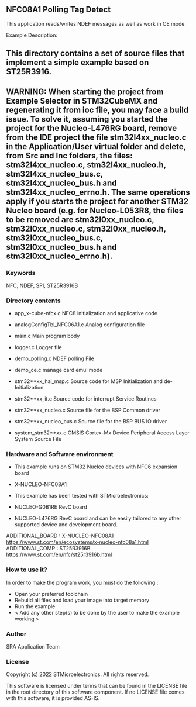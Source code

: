 
## <b>NFC08A1 Polling Tag Detect</b>

This application reads/writes NDEF messages as well as work in CE mode

Example Description:

This directory contains a set of source files that implement a simple example based on ST25R3916.
------------------------------------
WARNING: When starting the project from Example Selector in STM32CubeMX and regenerating it
from ioc file, you may face a build issue. To solve it, assuming you started the project for the
Nucleo-L476RG board, remove from the IDE project the file stm32l4xx_nucleo.c in the Application/User
virtual folder and delete, from Src and Inc folders, the files: stm32l4xx_nucleo.c, stm32l4xx_nucleo.h,
stm32l4xx_nucleo_bus.c, stm32l4xx_nucleo_bus.h and stm32l4xx_nucleo_errno.h.
The same operations apply if you starts the project for another STM32 Nucleo board (e.g. for
Nucleo-L053R8, the files to be removed are stm32l0xx_nucleo.c, stm32l0xx_nucleo.c, stm32l0xx_nucleo.h,
stm32l0xx_nucleo_bus.c, stm32l0xx_nucleo_bus.h and stm32l0xx_nucleo_errno.h).
------------------------------------

### <b>Keywords</b>

NFC, NDEF, SPI, ST25R3916B

### <b>Directory contents</b>

 - app_x-cube-nfcx.c      NFC8 initialization and applicative code
 
 - analogConfigTbl_NFC06A1.c  Analog configuration file
 
 - main.c                 Main program body
 
 - logger.c               Logger file

 - demo_polling.c         NDEF polling File

 - demo_ce.c              manage card emul mode
 
 - stm32**xx_hal_msp.c    Source code for MSP Initialization and de-Initialization

 - stm32**xx_it.c         Source code for interrupt Service Routines

 - stm32**xx_nucleo.c     Source file for the BSP Common driver 
						
 - stm32**xx_nucleo_bus.c Source file for the BSP BUS IO driver
 
 - system_stm32**xx.c     CMSIS Cortex-Mx Device Peripheral Access Layer System Source File

### <b>Hardware and Software environment</b>

 - This example runs on STM32 Nucleo devices with NFC6 expansion board
 - X-NUCLEO-NFC08A1
 
 - This example has been tested with STMicroelectronics:
 - NUCLEO-G0B1RE RevC board
 - NUCLEO-L476RG RevC board
 and can be easily tailored to any other supported device and development board.

ADDITIONAL_BOARD : X-NUCLEO-NFC08A1 https://www.st.com/en/ecosystems/x-nucleo-nfc08a1.html
ADDITIONAL_COMP  : ST25R3916B https://www.st.com/en/nfc/st25r3916b.html
  
### <b>How to use it?</b>

In order to make the program work, you must do the following :
 - Open your preferred toolchain
 - Rebuild all files and load your image into target memory
 - Run the example
 - < Add any other step(s) to be done by the user to make the example working >

### <b>Author</b>

SRA Application Team

### <b>License</b>

Copyright (c) 2022 STMicroelectronics.
All rights reserved.

This software is licensed under terms that can be found in the LICENSE file
in the root directory of this software component.
If no LICENSE file comes with this software, it is provided AS-IS.
